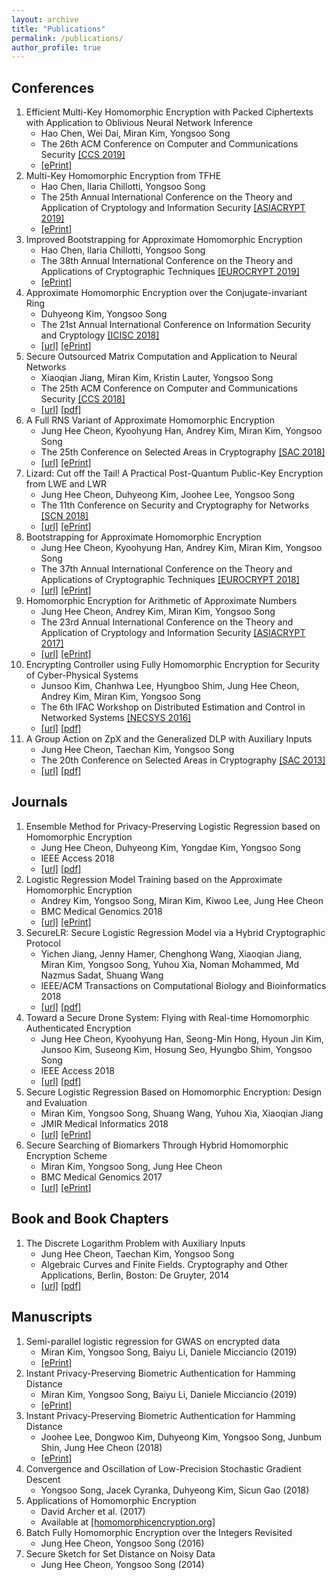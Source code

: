 ```yaml
---
layout: archive
title: "Publications"
permalink: /publications/
author_profile: true
---
```


## Conferences
  1. Efficient Multi-Key Homomorphic Encryption with Packed Ciphertexts with Application to Oblivious Neural Network Inference
      * Hao Chen, Wei Dai, Miran Kim, Yongsoo Song
      * The 26th ACM Conference on Computer and Communications Security [[CCS 2019]](https://www.sigsac.org/ccs/CCS2019/)
      * [[ePrint]](https://eprint.iacr.org/2019/524)
  1. Multi-Key Homomorphic Encryption from TFHE
      * Hao Chen, Ilaria Chillotti, Yongsoo Song
      * The 25th Annual International Conference on the Theory and Application of Cryptology and Information Security [[ASIACRYPT 2019]](https://asiacrypt.iacr.org/2019/)
      * [[ePrint]](https://eprint.iacr.org/2019/116)
  1. Improved Bootstrapping for Approximate Homomorphic Encryption
      * Hao Chen, Ilaria Chillotti, Yongsoo Song
      * The 38th Annual International Conference on the Theory and Applications of Cryptographic Techniques [[EUROCRYPT 2019]](https://eurocrypt.iacr.org/2019/)
      * [[ePrint]](https://eprint.iacr.org/2018/1043)
  1. Approximate Homomorphic Encryption over the Conjugate-invariant Ring
      * Duhyeong Kim, Yongsoo Song
      * The 21st Annual International Conference on Information Security and Cryptology [[ICISC 2018]](http://www.icisc.org/)
      * [[url]](https://link.springer.com/chapter/10.1007%2F978-3-030-12146-4_6) [[ePrint]](https://eprint.iacr.org/2018/952)
  1. Secure Outsourced Matrix Computation and Application to Neural Networks
      * Xiaoqian Jiang, Miran Kim, Kristin Lauter, Yongsoo Song
      * The 25th ACM Conference on Computer and Communications Security [[CCS 2018]](https://www.sigsac.org/ccs/CCS2018/)
      * [[url]](https://dl.acm.org/citation.cfm?id=3243837) [[pdf]](https://yongsoosong.github.io/files/papers/matrix.pdf)
  1. A Full RNS Variant of Approximate Homomorphic Encryption
      * Jung Hee Cheon, Kyoohyung Han, Andrey Kim, Miran Kim, Yongsoo Song
      * The 25th Conference on Selected Areas in Cryptography [[SAC 2018]](https://www.ucalgary.ca/cpsc/selected-areas-cryptography/)
      * [[url]](https://link.springer.com/chapter/10.1007%2F978-3-030-10970-7_16) [[ePrint]](https://eprint.iacr.org/2018/931)
  1. Lizard: Cut off the Tail! A Practical Post-Quantum Public-Key Encryption from LWE and LWR
      * Jung Hee Cheon, Duhyeong Kim, Joohee Lee, Yongsoo Song
      * The 11th Conference on Security and Cryptography for Networks [[SCN 2018]](http://scn.di.unisa.it/)
      * [[url]](https://link.springer.com/chapter/10.1007%2F978-3-319-98113-0_9) [[ePrint]](https://eprint.iacr.org/2016/1126)
  1. Bootstrapping for Approximate Homomorphic Encryption
      * Jung Hee Cheon, Kyoohyung Han, Andrey Kim, Miran Kim, Yongsoo Song
      * The 37th Annual International Conference on the Theory and Applications of Cryptographic Techniques [[EUROCRYPT 2018]](https://eurocrypt.iacr.org/2018/index.html)
      * [[url]](https://link.springer.com/chapter/10.1007/978-3-319-78381-9_14) [[ePrint]](https://eprint.iacr.org/2018/153/)
  1. Homomorphic Encryption for Arithmetic of Approximate Numbers
      * Jung Hee Cheon, Andrey Kim, Miran Kim, Yongsoo Song
      * The 23rd Annual International Conference on the Theory and Application of Cryptology and Information Security [[ASIACRYPT 2017]](https://asiacrypt.iacr.org/2017/)
      * [[url]](https://link.springer.com/chapter/10.1007/978-3-319-70694-8_15) [[ePrint]](https://eprint.iacr.org/2016/421)
  1. Encrypting Controller using Fully Homomorphic Encryption for Security of Cyber-Physical Systems
      * Junsoo Kim, Chanhwa Lee, Hyungboo Shim, Jung Hee Cheon, Andrey Kim, Miran Kim, Yongsoo Song
      * The 6th IFAC Workshop on Distributed Estimation and Control in Networked Systems [[NECSYS 2016]](http://www.necsys2016.ctrl.titech.ac.jp/)
      * [[url]](https://www.sciencedirect.com/science/article/pii/S2405896316319796) [[pdf]](https://yongsoosong.github.io/files/papers/CPS.pdf)
  1. A Group Action on ZpX and the Generalized DLP with Auxiliary Inputs
      * Jung Hee Cheon, Taechan Kim, Yongsoo Song
      * The 20th Conference on Selected Areas in Cryptography [[SAC 2013]](http://sac2013.irmacs.sfu.ca/)
      * [[url]](https://link.springer.com/chapter/10.1007/978-3-662-43414-7_6) [[pdf]](https://yongsoosong.github.io/files/papers/GDLPwAI.pdf)

## Journals
  1. Ensemble Method for Privacy-Preserving Logistic Regression based on Homomorphic Encryption
      * Jung Hee Cheon, Duhyeong Kim, Yongdae Kim, Yongsoo Song
      * IEEE Access 2018
      * [[url]](https://ieeexplore.ieee.org/document/8444365) [[pdf]](https://yongsoosong.github.io/files/papers/ensemble.pdf)
  1. Logistic Regression Model Training based on the Approximate Homomorphic Encryption
      * Andrey Kim, Yongsoo Song, Miran Kim, Kiwoo Lee, Jung Hee Cheon
      * BMC Medical Genomics 2018
      * [[url]](https://bmcmedgenomics.biomedcentral.com/articles/10.1186/s12920-018-0401-7) [[ePrint]](https://eprint.iacr.org/2018/254)
  1. SecureLR: Secure Logistic Regression Model via a Hybrid Cryptographic Protocol
      * Yichen Jiang, Jenny Hamer, Chenghong Wang, Xiaoqian Jiang, Miran Kim, Yongsoo Song, Yuhou Xia, Noman Mohammed, Md Nazmus Sadat, Shuang Wang
      * IEEE/ACM Transactions on Computational Biology and Bioinformatics 2018
      * [[url]](https://ieeexplore.ieee.org/document/8355587) [[pdf]](https://yongsoosong.github.io/files/papers/sgx.pdf)
  1. Toward a Secure Drone System: Flying with Real-time Homomorphic Authenticated Encryption
      * Jung Hee Cheon, Kyoohyung Han, Seong-Min Hong, Hyoun Jin Kim, Junsoo Kim, Suseong Kim, Hosung Seo, Hyungbo Shim, Yongsoo Song
      * IEEE Access 2018
      * [[url]](https://ieeexplore.ieee.org/document/8325268) [[pdf]](https://yongsoosong.github.io/files/papers/drone.pdf)
  1. Secure Logistic Regression Based on Homomorphic Encryption: Design and Evaluation
      * Miran Kim, Yongsoo Song, Shuang Wang, Yuhou Xia, Xiaoqian Jiang
      * JMIR Medical Informatics 2018
      * [[url]](https://medinform.jmir.org/2018/2/e19/) [[ePrint]](https://eprint.iacr.org/2018/074)
  1. Secure Searching of Biomarkers Through Hybrid Homomorphic Encryption Scheme
      * Miran Kim, Yongsoo Song, Jung Hee Cheon
      * BMC Medical Genomics 2017
      * [[url]](https://bmcmedgenomics.biomedcentral.com/track/pdf/10.1186/s12920-017-0280-3) [[ePrint]](https://eprint.iacr.org/2017/294)

## Book and Book Chapters
  1. The Discrete Logarithm Problem with Auxiliary Inputs
      * Jung Hee Cheon, Taechan Kim, Yongsoo Song
      * Algebraic Curves and Finite Fields. Cryptography and Other Applications, Berlin, Boston: De Gruyter, 2014
      * [[url]](https://www.degruyter.com/viewbooktoc/product/207742) [[pdf]](https://yongsoosong.github.io/files/papers/DLPwAI.pdf)

## Manuscripts
  1. Semi-parallel logistic regression for GWAS on encrypted data
      * Miran Kim, Yongsoo Song, Baiyu Li, Daniele Micciancio (2019)
      * [[ePrint]](https://eprint.iacr.org/2019/294)
  1. Instant Privacy-Preserving Biometric Authentication for Hamming Distance
      * Miran Kim, Yongsoo Song, Baiyu Li, Daniele Micciancio (2019)
      * [[ePrint]](https://eprint.iacr.org/2019/294)
  1. Instant Privacy-Preserving Biometric Authentication for Hamming Distance
      * Joohee Lee, Dongwoo Kim, Duhyeong Kim, Yongsoo Song, Junbum Shin, Jung Hee Cheon (2018)
      * [[ePrint]](https://eprint.iacr.org/2018/1214)
  1. Convergence and Oscillation of Low-Precision Stochastic Gradient Descent
      * Yongsoo Song, Jacek Cyranka, Duhyeong Kim, Sicun Gao (2018)
  1. Applications of Homomorphic Encryption
      * David Archer et al. (2017)
      * Available at [[homomorphicencryption.org]](http://homomorphicencryption.org)
  1. Batch Fully Homomorphic Encryption over the Integers Revisited
      * Jung Hee Cheon, Yongsoo Song (2016)
  1. Secure Sketch for Set Distance on Noisy Data
      * Jung Hee Cheon, Yongsoo Song (2014)
